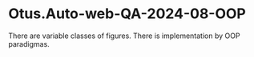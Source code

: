 # Otus.Auto-web-QA-2024-08-OOP

There are variable classes of figures. There is implementation by OOP paradigmas.
